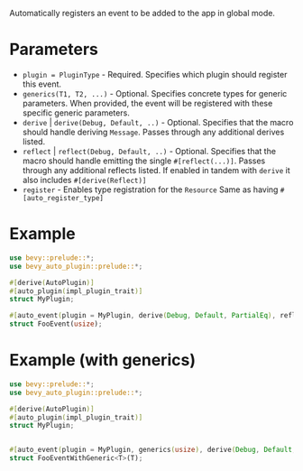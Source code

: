 Automatically registers an event to be added to the app in global mode.

# Parameters
- `plugin = PluginType` - Required. Specifies which plugin should register this event.
- `generics(T1, T2, ...)` - Optional. Specifies concrete types for generic parameters.
  When provided, the event will be registered with these specific generic parameters.
- `derive` | `derive(Debug, Default, ..)` - Optional. Specifies that the macro should handle deriving `Message`. 
  Passes through any additional derives listed.
- `reflect` | `reflect(Debug, Default, ..)` - Optional. Specifies that the macro should handle emitting the single `#[reflect(...)]`.
  Passes through any additional reflects listed.
  If enabled in tandem with `derive` it also includes `#[derive(Reflect)]` 
- `register` - Enables type registration for the `Resource`
  Same as having `#[auto_register_type]`

# Example
```rust
use bevy::prelude::*;
use bevy_auto_plugin::prelude::*;

#[derive(AutoPlugin)]
#[auto_plugin(impl_plugin_trait)]
struct MyPlugin;

#[auto_event(plugin = MyPlugin, derive(Debug, Default, PartialEq), reflect,  register)]
struct FooEvent(usize);
```

# Example (with generics)
```rust
use bevy::prelude::*;
use bevy_auto_plugin::prelude::*;

#[derive(AutoPlugin)]
#[auto_plugin(impl_plugin_trait)]
struct MyPlugin;


#[auto_event(plugin = MyPlugin, generics(usize), derive(Debug, Default, PartialEq), reflect,  register)]
struct FooEventWithGeneric<T>(T);
```